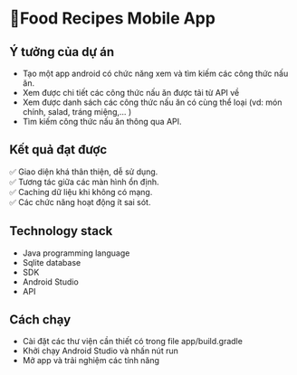 # 🍔Food Recipes Mobile App
## Ý tưởng của dự án
- Tạo một app android có chức năng xem và tìm kiếm các công thức nấu ăn.
- Xem được chi tiết các công thức nấu ăn được tải từ API về
- Xem được danh sách các công thức nấu ăn có cùng thể loại (vd: món chính, salad, tráng miệng,... )
- Tìm kiếm công thức nấu ăn thông qua API.
## Kết quả đạt được
✅ Giao diện khá thân thiện, dễ sử dụng.  
✅ Tương tác giữa các màn hình ổn định.  
✅ Caching dữ liệu khi không có mạng.   
✅ Các chức năng hoạt động ít sai sót.
## Technology stack
- Java programming language
- Sqlite database
- SDK
- Android Studio
- API
## Cách chạy
- Cài đặt các thư viện cần thiết có trong file app/build.gradle
- Khởi chạy Android Studio và nhấn nút run
- Mở app và trải nghiệm các tính năng
